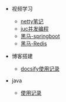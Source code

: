 
* 视频学习

  * [netty笔记](/md/netty笔记/README.md)
  * [juc并发编程](/md/juc-hm/01-线程与进程.md)
  * [黑马-springboot](/md/springboot-hm/01.搭建SpringBoot项目.md)
  * [黑马-Redis](/md/redis-hm/基础/01-认识Redis.md)

* 博客搭建

  * [docsify使用记录](/md/learn-that/01.封面.md)

* java

  * [使用记录](/md/work/01.java8的stream.md)
